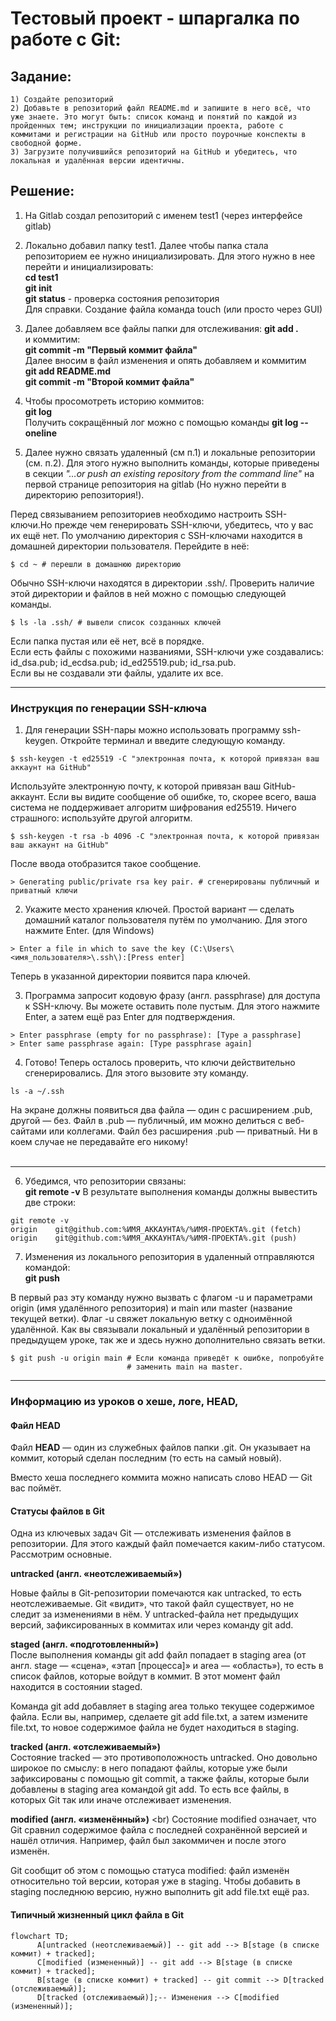 # Тестовый проект - шпаргалка по работе с Git:

## Задание:
```
1) Создайте репозиторий
2) Добавьте в репозиторий файл README.md и запишите в него всё, что уже знаете. Это могут быть: список команд и понятий по каждой из пройденных тем; инструкции по инициализации проекта, работе с коммитами и регистрации на GitHub или просто поурочные конспекты в свободной форме.
3) Загрузите получившийся репозиторий на GitHub и убедитесь, что локальная и удалённая версии идентичны.
```

## Решение:
1) На Gitlab создал репозиторий с именем test1 (через интерфейсе gitlab)

2) Локально добавил папку test1. Далее чтобы папка стала репозиторием ее нужно инициализировать. Для этого нужно в нее перейти и инициализировать: <br>
__cd test1__ <br>
__git init__ <br>
__git status__ - проверка состояния репозитория <br>
Для справки. Создание файла команда touch (или просто через GUI) <br>

3) Далее добавляем все файлы папки для отслеживания: 
__git add .__ <br>
и коммитим: <br>
__git commit -m "Первый коммит файла"__ <br>
Далее вносим в файл изменения и опять добавляем и коммитим <br>
__git add README.md__ <br>
__git commit -m "Второй коммит файла"__ <br>

4) Чтобы просомотреть историю коммитов: <br>
__git log__ <br>
Получить сокращённый лог можно с помощью команды __git log --oneline__ <br>

5) Далее нужно связать удаленный (см п.1) и локальные репозитории (см. п.2). Для этого нужно выполнить команды, которые приведены в секции *"…or push an existing repository from the command line"* на первой странице репозитория на gitlab (Но нужно перейти в директорию репозитория!).  <br>

Перед связыванием репозиториев необходимо настроить SSH-ключи.Но прежде чем генерировать SSH-ключи, убедитесь, что у вас их ещё нет. По умолчанию директория с SSH-ключами находится в домашней директории пользователя. Перейдите в неё: <br>
```
$ cd ~ # перешли в домашнюю директорию
```

Обычно SSH-ключи находятся в директории .ssh/. Проверить наличие этой директории и файлов в ней можно с помощью следующей команды. <br>
```
$ ls -la .ssh/ # вывели список созданных ключей 
```

Если папка пустая или её нет, всё в порядке. <br>
Если есть файлы с похожими названиями, SSH-ключи уже создавались: id_dsa.pub; id_ecdsa.pub; id_ed25519.pub; id_rsa.pub. <br>
Если вы не создавали эти файлы, удалите их все.

----

### Инструкция по генерации SSH-ключа
1. Для генерации SSH-пары можно использовать программу ssh-keygen. Откройте терминал и введите следующую команду.
```
$ ssh-keygen -t ed25519 -C "электронная почта, к которой привязан ваш аккаунт на GitHub" 
```
Используйте электронную почту, к которой привязан ваш GitHub-аккаунт.
Если вы видите сообщение об ошибке, то, скорее всего, ваша система не поддерживает алгоритм шифрования ed25519. Ничего страшного: используйте другой алгоритм.
```
$ ssh-keygen -t rsa -b 4096 -C "электронная почта, к которой привязан ваш аккаунт на GitHub"
```
После ввода отобразится такое сообщение.
```
> Generating public/private rsa key pair. # сгенерированы публичный и приватный ключи 
```
2. Укажите место хранения ключей. Простой вариант — сделать домашний каталог пользователя путём по умолчанию. Для этого нажмите Enter.
(для Windows)
```
> Enter a file in which to save the key (C:\Users\<имя_пользователя>\.ssh\):[Press enter] 
```
Теперь в указанной директории появится пара ключей.

3. Программа запросит кодовую фразу (англ. passphrase) для доступа к SSH-ключу. Вы можете оставить поле пустым. Для этого нажмите Enter, а затем ещё раз Enter для подтверждения.
```
> Enter passphrase (empty for no passphrase): [Type a passphrase]
> Enter same passphrase again: [Type passphrase again] 
```
4. Готово! Теперь осталось проверить, что ключи действительно сгенерировались. Для этого вызовите эту команду.
```
ls -a ~/.ssh 
```
На экране должны появиться два файла — один с расширением .pub, другой — без. Файл в .pub — публичный, им можно делиться с веб-сайтами или коллегами. Файл без расширения .pub — приватный. Ни в коем случае не передавайте его никому! <br>
 <br>

----

6) Убедимся, что репозитории связаны: <br>
__git remote -v__
В результате выполнения команды должны вывестить две строки:
```
git remote -v
origin    git@github.com:%ИМЯ_АККАУНТА%/%ИМЯ-ПРОЕКТА%.git (fetch)
origin    git@github.com:%ИМЯ_АККАУНТА%/%ИМЯ-ПРОЕКТА%.git (push)
```
7) Изменения из локального репозитория в удаленный отправляются командой: <br>
__git push__ <br>

В первый раз эту команду нужно вызвать с флагом -u и параметрами origin (имя удалённого репозитория) и main или master (название текущей ветки). Флаг -u свяжет локальную ветку с одноимённой удалённой. Как вы связывали локальный и удалённый репозитории в предыдущем уроке, так же и здесь нужно дополнительно связать ветки. <br>

```
$ git push -u origin main # Если команда приведёт к ошибке, попробуйте 
                          # заменить main на master. 
```

----

### Информацию из уроков о хеше, логе, HEAD,

#### Файл HEAD

Файл __HEAD__ — один из служебных файлов папки .git. Он указывает на коммит, который сделан последним (то есть на самый новый). <br>

Вместо хеша последнего коммита можно написать слово HEAD — Git вас поймёт.

#### Статусы файлов в Git

Одна из ключевых задач Git — отслеживать изменения файлов в репозитории. Для этого каждый файл помечается каким-либо статусом. Рассмотрим основные. <br>

__untracked (англ. «неотслеживаемый»)__ <br>

Новые файлы в Git-репозитории помечаются как untracked, то есть неотслеживаемые. Git «видит», что такой файл существует, но не следит за изменениями в нём. У untracked-файла нет предыдущих версий, зафиксированных в коммитах или через команду git add. <br>

__staged (англ. «подготовленный»)__ <br>
После выполнения команды git add файл попадает в staging area (от англ. stage — «сцена», «этап [процесса]» и area — «область»), то есть в список файлов, которые войдут в коммит. В этот момент файл находится в состоянии staged. <br>

Команда git add добавляет в staging area только текущее содержимое файла. Если вы, например, сделаете git add file.txt, а затем измените file.txt, то новое содержимое файла не будет находиться в staging. <br>

__tracked (англ. «отслеживаемый»)__ <br>
Состояние tracked — это противоположность untracked. Оно довольно широкое по смыслу: в него попадают файлы, которые уже были зафиксированы с помощью git commit, а также файлы, которые были добавлены в staging area командой git add. То есть все файлы, в которых Git так или иначе отслеживает изменения. <br>

__modified (англ. «изменённый»)__ <br)
Состояние modified означает, что Git сравнил содержимое файла с последней сохранённой версией и нашёл отличия. Например, файл был закоммичен и после этого изменён. <br>

Git сообщит об этом с помощью статуса modified: файл изменён относительно той версии, которая уже в staging. Чтобы добавить в staging последнюю версию, нужно выполнить git add file.txt ещё раз. <br>

#### Типичный жизненный цикл файла в Git
```mermaid
flowchart TD;
      A[untracked (неотслеживаемый)] -- git add --> B[stage (в списке коммит) + tracked];
      С[modified (измененный)] -- git add --> B[stage (в списке коммит) + tracked];
      B[stage (в списке коммит) + tracked] -- git commit --> D[tracked (отслеживаемый)];
      D[tracked (отслеживаемый)];-- Изменения --> С[modified (измененный)];
```